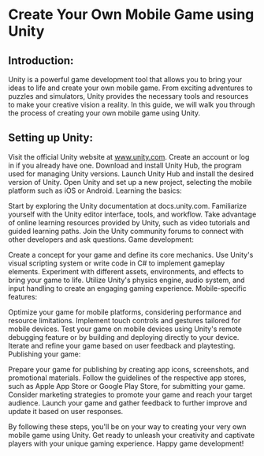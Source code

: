 Create Your Own Mobile Game using Unity
=======================================

## Introduction:
Unity is a powerful game development tool that allows you to bring your ideas to life and create your own mobile game. From exciting adventures to puzzles and simulators, Unity provides the necessary tools and resources to make your creative vision a reality. In this guide, we will walk you through the process of creating your own mobile game using Unity.

## Setting up Unity:

Visit the official Unity website at www.unity.com.
Create an account or log in if you already have one.
Download and install Unity Hub, the program used for managing Unity versions.
Launch Unity Hub and install the desired version of Unity.
Open Unity and set up a new project, selecting the mobile platform such as iOS or Android.
Learning the basics:

Start by exploring the Unity documentation at docs.unity.com.
Familiarize yourself with the Unity editor interface, tools, and workflow.
Take advantage of online learning resources provided by Unity, such as video tutorials and guided learning paths.
Join the Unity community forums to connect with other developers and ask questions.
Game development:

Create a concept for your game and define its core mechanics.
Use Unity's visual scripting system or write code in C# to implement gameplay elements.
Experiment with different assets, environments, and effects to bring your game to life.
Utilize Unity's physics engine, audio system, and input handling to create an engaging gaming experience.
Mobile-specific features:

Optimize your game for mobile platforms, considering performance and resource limitations.
Implement touch controls and gestures tailored for mobile devices.
Test your game on mobile devices using Unity's remote debugging feature or by building and deploying directly to your device.
Iterate and refine your game based on user feedback and playtesting.
Publishing your game:

Prepare your game for publishing by creating app icons, screenshots, and promotional materials.
Follow the guidelines of the respective app stores, such as Apple App Store or Google Play Store, for submitting your game.
Consider marketing strategies to promote your game and reach your target audience.
Launch your game and gather feedback to further improve and update it based on user responses.

By following these steps, you'll be on your way to creating your very own mobile game using Unity. Get ready to unleash your creativity and captivate players with your unique gaming experience. Happy game development!